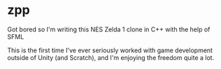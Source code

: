 # zpp

Got bored so I'm writing this NES Zelda 1 clone in C++ with the help of SFML

This is the first time I've ever seriously worked with game development outside of Unity (and Scratch), and I'm enjoying the freedom quite a lot.

